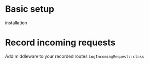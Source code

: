 # Basic setup
installation

<!--@include: ../../definitions.md-->


# Record incoming requests
Add middleware to your recorded routes
```LogIncomingRequest::class```
